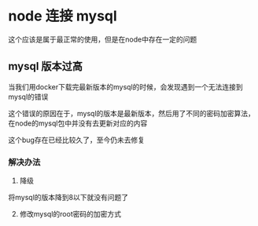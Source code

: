 # node 连接 mysql

这个应该是属于最正常的使用，但是在node中存在一定的问题

## mysql 版本过高

当我们用docker下载完最新版本的mysql的时候，会发现遇到一个无法连接到mysql的错误

这个错误的原因在于，mysql的版本是最新版本，然后用了不同的密码加密算法，在node的mysql包中并没有去更新对应的内容

这个bug存在已经比较久了，至今仍未去修复

### 解决办法

1. 降级

将mysql的版本降到8以下就没有问题了

2. 修改mysql的root密码的加密方式

